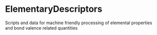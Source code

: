 # ElementaryDescriptors
Scripts and data for machine friendly processing of elemental properties and bond valence related quantities
